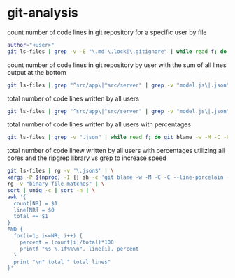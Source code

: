 # git-analysis

count number of code lines in git repository for a specific user by file
```bash
author="<user>"
git ls-files | grep -v -E "\.md|\.lock|\.gitignore" | while read f; do replaceEscaped=$(sed 's/[&/\]/\\&/g' <<<"$f"); git blame -w --line-porcelain -- "$f" | grep -I '^author ' | sed s/^/"$replaceEscaped"" "/; done | grep "$author" | awk '{print $1}' | sort -f | uniq -ic | sort -n | tee /dev/tty | awk '{s+=$1} END {printf "SUM: %.0f\n", s}'
```

count number of code lines in git repository by user with the sum of all lines output at the bottom
```bash
git ls-files | grep "^src/app\|^src/server" | grep -v "model.js\|.json" | while read f; do git blame -w -M -C -C --line-porcelain -- "$f" | grep -I '^author '; done | sort -f | uniq -ic | sort -n | tee "$(tty)" | awk '{sum += $1} END {print sum " total lines"}'
```

total number of code lines written by all users
```bash
git ls-files | grep "^src/app\|^src/server" | grep -v "model.js\|.json" | while read f; do git blame -w -M -C -C --line-porcelain -- "$f" | grep -I '^author '; done | sort -f | uniq -ic | sort -n | awk '{s+=$1} END {print s}'
```

total number of code lines written by all users with percentages
```bash
git ls-files | grep -v ".json" | while read f; do git blame -w -M -C -C --line-porcelain -- "$f" | grep -I '^author '; done | sort -f | uniq -ic | sort -n | { temp=$(</dev/stdin); IFS=$'\n' read -rd '' -A lines <<< $temp; total_lines=$(awk '{sum += $1} END {print sum}' <(echo $temp)); for line in $lines; do line_count=$(awk '{print $1}' <(echo $line)); percent=$(bc <<< "scale=3;$line_count/$total_lines*100") && echo "${line} ${percent}%"; done; echo "\n$total_lines total lines"}
```

total number of code linew written by all users with percentages utilizing all cores and the ripgrep library vs grep to increase speed
```bash
git ls-files | rg -v '\.json$' | \
xargs -P $(nproc) -I {} sh -c 'git blame -w -M -C -C --line-porcelain -- "$1" | rg -I "^author "' _ {} | \
rg -v "binary file matches" | \
sort | uniq -c | sort -n | \
awk '{
  count[NR] = $1
  line[NR] = $0
  total += $1
}
END {
  for(i=1; i<=NR; i++) {
    percent = (count[i]/total)*100
    printf "%s %.1f%%\n", line[i], percent
  }
  print "\n" total " total lines"
}'
```
